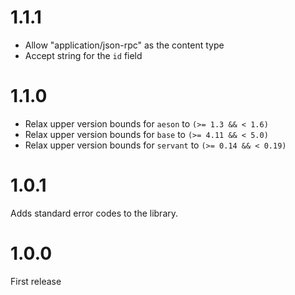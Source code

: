# 1.1.1

* Allow "application/json-rpc" as the content type
* Accept string for the `id` field

# 1.1.0

* Relax upper version bounds for `aeson` to `(>= 1.3 && < 1.6)`
* Relax upper version bounds for `base` to `(>= 4.11 && < 5.0)`
* Relax upper version bounds for `servant` to `(>= 0.14 && < 0.19)`

# 1.0.1

Adds standard error codes to the library.

# 1.0.0

First release
